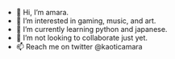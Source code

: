 - 👋 Hi, I’m amara.
- 👀 I’m interested in gaming, music, and art.
- 🌱 I’m currently learning python and japanese.
- 💞️ I’m not looking to collaborate just yet.
- 📫 Reach me on twitter @kaoticamara
<!---
kaoticamara/kaoticamara is a ✨ special ✨ repository because its `README.md` (this file) appears on your GitHub profile.
You can click the Preview link to take a look at your changes.
--->
